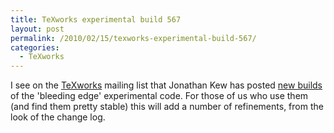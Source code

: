 ```yaml
---
title: TeXworks experimental build 567
layout: post
permalink: /2010/02/15/texworks-experimental-build-567/
categories:
  - TeXworks
---
```

I see on the [TeXworks](https://tug.org/texworks) mailing list that Jonathan Kew has posted [new builds](http://code.google.com/p/texworks/downloads/list) of the 'bleeding edge' experimental code. For those of us who use them (and find them pretty stable) this will add a number of refinements, from the look of the change log.
